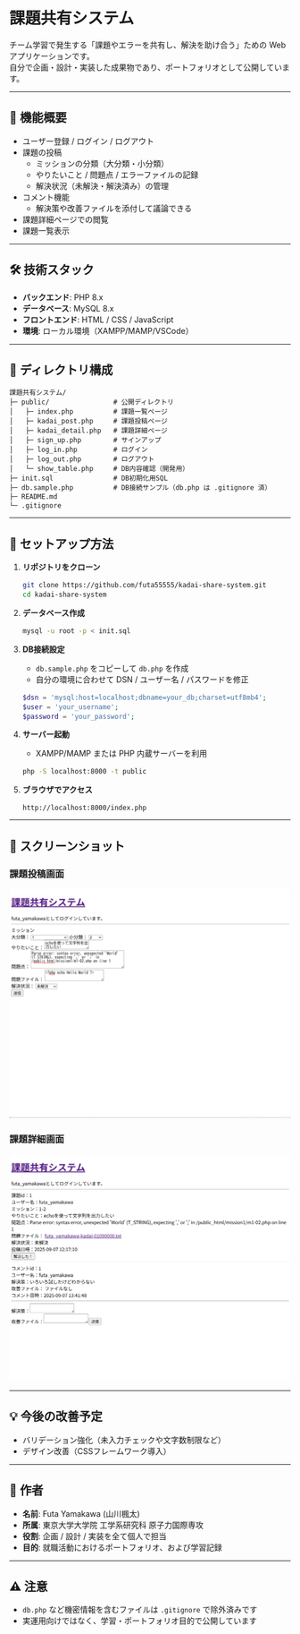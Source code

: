 # 課題共有システム

チーム学習で発生する「課題やエラーを共有し、解決を助け合う」ための Web アプリケーションです。  
自分で企画・設計・実装した成果物であり、ポートフォリオとして公開しています。

---

## 📌 機能概要
- ユーザー登録 / ログイン / ログアウト
- 課題の投稿
  - ミッションの分類（大分類・小分類）
  - やりたいこと / 問題点 / エラーファイルの記録
  - 解決状況（未解決・解決済み）の管理
- コメント機能
  - 解決策や改善ファイルを添付して議論できる
- 課題詳細ページでの閲覧
- 課題一覧表示

---

## 🛠 技術スタック
- **バックエンド**: PHP 8.x
- **データベース**: MySQL 8.x
- **フロントエンド**: HTML / CSS / JavaScript
- **環境**: ローカル環境（XAMPP/MAMP/VSCode）

---

## 📂 ディレクトリ構成
```
課題共有システム/
├─ public/                # 公開ディレクトリ
│   ├─ index.php          # 課題一覧ページ
│   ├─ kadai_post.php     # 課題投稿ページ
│   ├─ kadai_detail.php   # 課題詳細ページ
│   ├─ sign_up.php        # サインアップ
│   ├─ log_in.php         # ログイン
│   ├─ log_out.php        # ログアウト
│   └─ show_table.php     # DB内容確認（開発用）
├─ init.sql               # DB初期化用SQL
├─ db.sample.php          # DB接続サンプル（db.php は .gitignore 済）
├─ README.md
└─ .gitignore
```

---

## 🚀 セットアップ方法

1. **リポジトリをクローン**
   ```bash
   git clone https://github.com/futa55555/kadai-share-system.git
   cd kadai-share-system
   ```

2. **データベース作成**
   ```bash
   mysql -u root -p < init.sql
   ```

3. **DB接続設定**
   - `db.sample.php` をコピーして `db.php` を作成
   - 自分の環境に合わせて DSN / ユーザー名 / パスワードを修正
   ```php
   $dsn = 'mysql:host=localhost;dbname=your_db;charset=utf8mb4';
   $user = 'your_username';
   $password = 'your_password';
   ```

4. **サーバー起動**
   - XAMPP/MAMP または PHP 内蔵サーバーを利用
   ```bash
   php -S localhost:8000 -t public
   ```

5. **ブラウザでアクセス**
   ```
   http://localhost:8000/index.php
   ```

---

## 📸 スクリーンショット

### 課題投稿画面
![課題投稿画面](docs/screenshot_post.png)

### 課題詳細画面
![課題詳細画面](docs/screenshot_detail.png)

---

## 💡 今後の改善予定
- バリデーション強化（未入力チェックや文字数制限など）
- デザイン改善（CSSフレームワーク導入）

---

## 👤 作者
- **名前**: Futa Yamakawa (山川楓太)  
- **所属**: 東京大学大学院 工学系研究科 原子力国際専攻  
- **役割**: 企画 / 設計 / 実装を全て個人で担当  
- **目的**: 就職活動におけるポートフォリオ、および学習記録  

---

## ⚠️ 注意
- `db.php` など機密情報を含むファイルは `.gitignore` で除外済みです  
- 実運用向けではなく、学習・ポートフォリオ目的で公開しています  
